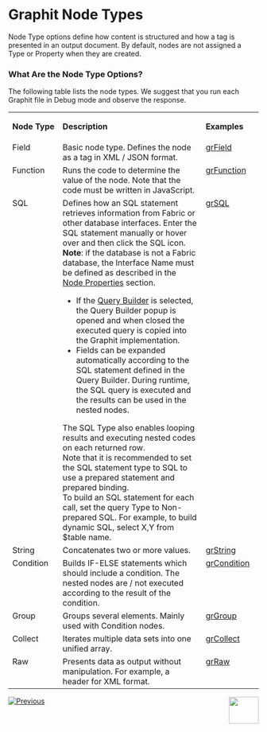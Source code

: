 # Graphit Node Types

Node Type options define how content is structured and how a tag is presented in an output document. By default, nodes are not assigned a Type or Property when they are created.
### What Are the Node Type Options?
The following table lists the node types. We suggest that you run each Graphit file in Debug mode and observe the response. 

<table>
<tbody>
<tr>
<td valign="top" width="150pxl">
<p><strong>Node Type</strong></p>
</td>
<td valign="top" width="500pxl">
<p><strong>Description</strong></p>
</td>
<td valign="top" width="150pxl">
<p><strong>Examples</strong></p>
</td>
</tr>
<tr>
<td valign="top" width="50pxl">Field</td>
<td valign="top" width="900pxl">Basic node type. Defines the node as a tag in XML / JSON format.</td>
<td valign="top" width="50pxl"> 
    <a href="/articles/15_web_services_and_graphit/17_Graphit/10_graphit_examples.md#grfieldgraphit">grField</a>
</td>
</tr>
<tr>
<td valign="top" width="50pxl">Function</td>
<td valign="top" width="900pxl">Runs the code to determine the value of the node. Note that the code must be written in JavaScript.&nbsp;</td>
<td valign="top" width="50pxl"><a href="/articles/15_web_services_and_graphit/17_Graphit/10_graphit_examples.md#grfunctiongraphit">grFunction</a></td>
</tr>
<tr>
<td valign="top" width="50pxl">SQL</td>
<td valign="top" width="900pxl">Defines how an SQL statement retrieves information from Fabric or other database interfaces.
    Enter the SQL statement manually or hover over and then click the SQL icon. 
    <br/><b>Note</b>: if the database is not a Fabric database, the Interface Name must be defined as described in the <a href="/articles/15_web_services_and_graphit/17_Graphit/04_graphit_node_properties.md">Node Properties</a> section. <br/>
<ul>
<li>If the <a href="/articles/11_query_builder/01_query_builder_overview.md">Query Builder</a> is selected, the Query Builder popup is opened and when closed the executed query is copied into the Graphit implementation.
</li>    
<li>Fields can be expanded automatically according to the SQL statement defined in the Query Builder. During runtime, the SQL query is executed and the results can be used in the nested nodes.
</li>    
</ul>
The SQL Type also enables looping results and executing nested codes on each returned row.<br/>
Note that it is recommended to set the SQL statement type to SQL to use a prepared statement and prepared binding.<br/>
To build an SQL statement for each call, set the query Type to Non-prepared SQL. For example, to build dynamic SQL, select X,Y from $table name.
</td>
<td valign="top" width="50pxl"><a href="/articles/15_web_services_and_graphit/17_Graphit/10_graphit_examples.md#grsqlgraphit">grSQL</a></td>
</tr>
<tr>
<td valign="top" width="50pxl">String</td>
<td valign="top" width="900pxl">Concatenates two or more values.&nbsp;</td>
<td valign="top" width="50pxl"><a href="/articles/15_web_services_and_graphit/17_Graphit/10_graphit_examples.md#grstringgraphit">grString</a></td>
</tr>
<tr>
<td valign="top" width="50pxl">Condition</td>
<td valign="top" width="900pxl">Builds IF-ELSE statements which should include a condition. The nested nodes are / not executed according to the result of the condition.&nbsp;</td>
<td valign="top" width="50pxl"><a href="/articles/15_web_services_and_graphit/17_Graphit/10_graphit_examples.md#grconditiongraphit">grCondition</a></td>
</tr>
<tr>
<td valign="top" width="50pxl">Group&nbsp;</td>
<td valign="top" width="900pxl">Groups several elements. Mainly used with Condition nodes.</td>
<td valign="top" width="50pxl"><a href="/articles/15_web_services_and_graphit/17_Graphit/10_graphit_examples.md#grgroupgraphit">grGroup</a></td>
</tr>
<tr>
<td valign="top" width="50pxl">Collect</td>
<td valign="top" width="900pxl">Iterates multiple data sets into one unified array.&nbsp;</td>
<td valign="top" width="50pxl"><a href="/articles/15_web_services_and_graphit/17_Graphit/10_graphit_examples.md#grcollectgraphit">grCollect</a></td>
</tr>
<tr>
<td valign="top" width="50pxl">Raw</td>
<td valign="top" width="900pxl">Presents data as output without manipulation. For example, a header for XML format.&nbsp;</td>
<td valign="top" width="50pxl"><a href="/articles/15_web_services_and_graphit/17_Graphit/10_graphit_examples.md#grrawgraphit">grRaw</a></td>
</tr>
</tbody>
</table>


[![Previous](/articles/images/Previous.png)](/articles/15_web_services_and_graphit/17_Graphit/02_create_and_edit_a_graphit_file.md)[<img align="right" width="60" height="54" src="/articles/images/Next.png">](/articles/15_web_services_and_graphit/17_Graphit/04_graphit_node_properties.md)

